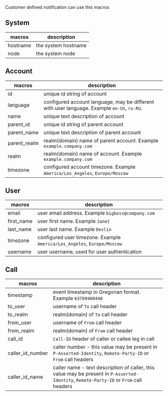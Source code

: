 Customer defined notification can use this macros

## System

macros | description
-------|------------
hostname | the system hostname
node | the system node

## Account

macros | description
-------|------------
id | unique id string of account
language | configured account language, may be different with user language. Example `en-US`, `ru-RU`.
name | unique text description of account
parent_id | unique id string of parent account
parent_name | unique text description of parent account
parent_realm | realm(domain) name of parent account. Example `example.company.com`
realm | realm(domain) name of account. Example `example.company.com`
timezone | configured account timezone. Example `America/Los_Angeles`, `Europe/Moscow`

## User

macros | description
-------|------------
email | user email address. Example `bigboss@company.com`
first_name | user first name. Example `Janet`
last_name | user last name. Example `Devlin`
timezone | configured user timezone. Example `America/Los_Angeles`, `Europe/Moscow`
username | user username, used for user authentication

## Call

macros | description
-------|------------
timestamp | event timestamp in Gregorian format. Example `63709408440`
to_user | username of `To` call header
to_realm | realm(domain) of `To` call header
from_user | username of `From` call header
from_realm | realm(domain) of `From` call header
call_id | `Call-ID` header of caller or callee leg in call
caller_id_number | caller number - this value may be present in `P-Asserted-Identity`, `Remote-Party-ID` or `From` call headers
caller_id_name | caller name - text description of caller, this value may be present in `P-Asserted-Identity`, `Remote-Party-ID` or `From` call headers
